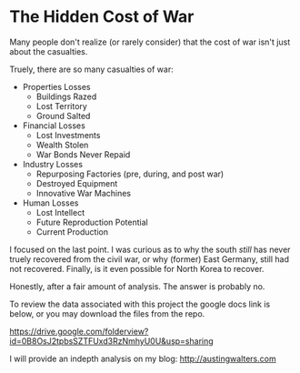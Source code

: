 The Hidden Cost of War
=======

Many people don't realize (or rarely consider) that the cost of war isn't just about the casualties.

Truely, there are so many casualties of war:

+ Properties Losses
  - Buildings Razed
  - Lost Territory
  - Ground Salted
+ Financial Losses
  - Lost Investments
  - Wealth Stolen 
  - War Bonds Never Repaid
+ Industry Losses
  - Repurposing Factories (pre, during, and post war)
  - Destroyed Equipment
  - Innovative War Machines
+ Human Losses
  - Lost Intellect
  - Future Reproduction Potential
  - Current Production

I focused on the last point. I was curious as to why the south *still* has never truely recovered from the civil war, or why (former) East Germany, still had not recovered. Finally, is it even possible for North Korea to recover. 

Honestly, after a fair amount of analysis. The answer is probably no.

To review the data associated with this project the google docs link is below, 
or you may download the files from the repo.

https://drive.google.com/folderview?id=0B8OsJ2tpbsSZTFUxd3RzNmhyU0U&usp=sharing

I will provide an indepth analysis on my blog: http://austingwalters.com
